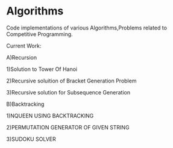 # Algorithms
Code implementations of various Algorithms,Problems related to Competitive Programming.

Current Work:

A)Recursion

1)Solution to Tower Of Hanoi 

2)Recursive soluition of Bracket Generation Problem

3)Recursive solution for Subsequence Generation

B)Backtracking

1)NQUEEN USING BACKTRACKING

2)PERMUTATION GENERATOR OF GIVEN STRING

3)SUDOKU SOLVER





